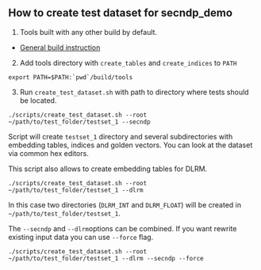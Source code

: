 ## How to create test dataset for secndp_demo

1. Tools built with any other build by default.

- [General build instruction](../../README.md)

2. Add tools directory with `create_tables` and `create_indices` to `PATH`

```shell
export PATH=$PATH:`pwd`/build/tools
```

3. Run `create_test_dataset.sh` with path to directory where tests should be located.

```shell
./scripts/create_test_dataset.sh --root ~/path/to/test_folder/testset_1 --secndp
```

Script will create `testset_1` directory and several subdirectories with embedding tables, indices and golden vectors.
You can look at the dataset via common hex editors.

This script also allows to create embedding tables for DLRM.

```shell
./scripts/create_test_dataset.sh --root ~/path/to/test_folder/testset_1 --dlrm
```

In this case two directories (`DLRM_INT` and `DLRM_FLOAT`) will be created in `~/path/to/test_folder/testset_1`.

The `--secndp` and `--dlrm`options can be combined. If you want rewrite existing input data you can use `--force` flag.

```shell
./scripts/create_test_dataset.sh --root ~/path/to/test_folder/testset_1 --dlrm --secndp --force
```